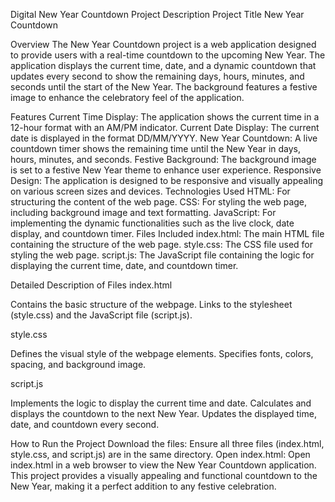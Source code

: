 Digital New Year Countdown Project Description
Project Title
New Year Countdown

Overview
The New Year Countdown project is a web application designed to provide users with a real-time countdown to the upcoming New Year. The application displays the current time, date, and a dynamic countdown that updates every second to show the remaining days, hours, minutes, and seconds until the start of the New Year. The background features a festive image to enhance the celebratory feel of the application.

Features
Current Time Display: The application shows the current time in a 12-hour format with an AM/PM indicator.
Current Date Display: The current date is displayed in the format DD/MM/YYYY.
New Year Countdown: A live countdown timer shows the remaining time until the New Year in days, hours, minutes, and seconds.
Festive Background: The background image is set to a festive New Year theme to enhance user experience.
Responsive Design: The application is designed to be responsive and visually appealing on various screen sizes and devices.
Technologies Used
HTML: For structuring the content of the web page.
CSS: For styling the web page, including background image and text formatting.
JavaScript: For implementing the dynamic functionalities such as the live clock, date display, and countdown timer.
Files Included
index.html: The main HTML file containing the structure of the web page.
style.css: The CSS file used for styling the web page.
script.js: The JavaScript file containing the logic for displaying the current time, date, and countdown timer.


Detailed Description of Files
index.html

Contains the basic structure of the webpage.
Links to the stylesheet (style.css) and the JavaScript file (script.js).

style.css

Defines the visual style of the webpage elements.
Specifies fonts, colors, spacing, and background image.

script.js

Implements the logic to display the current time and date.
Calculates and displays the countdown to the next New Year.
Updates the displayed time, date, and countdown every second.

How to Run the Project
Download the files: Ensure all three files (index.html, style.css, and script.js) are in the same directory.
Open index.html: Open index.html in a web browser to view the New Year Countdown application.
This project provides a visually appealing and functional countdown to the New Year, making it a perfect addition to any festive celebration.
